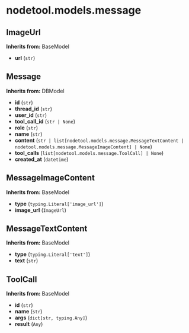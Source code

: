 # nodetool.models.message

## ImageUrl

**Inherits from:** BaseModel

- **url** (`str`)

## Message

**Inherits from:** DBModel

- **id** (`str`)
- **thread_id** (`str`)
- **user_id** (`str`)
- **tool_call_id** (`str | None`)
- **role** (`str`)
- **name** (`str`)
- **content** (`str | list[nodetool.models.message.MessageTextContent | nodetool.models.message.MessageImageContent] | None`)
- **tool_calls** (`list[nodetool.models.message.ToolCall] | None`)
- **created_at** (`datetime`)

## MessageImageContent

**Inherits from:** BaseModel

- **type** (`typing.Literal['image_url']`)
- **image_url** (`ImageUrl`)

## MessageTextContent

**Inherits from:** BaseModel

- **type** (`typing.Literal['text']`)
- **text** (`str`)

## ToolCall

**Inherits from:** BaseModel

- **id** (`str`)
- **name** (`str`)
- **args** (`dict[str, typing.Any]`)
- **result** (`Any`)

